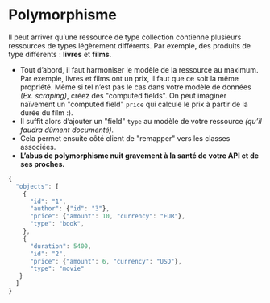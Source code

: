 # Polymorphisme

Il peut arriver qu’une ressource de type collection contienne plusieurs ressources de types légèrement différents. Par exemple, des produits de type différents : **livres** et **films**.

* Tout d’abord, il faut harmoniser le modèle de la ressource au maximum. Par exemple, livres et films ont un prix, il faut que ce soit la même propriété. Même si tel n’est pas le cas dans votre modèle de données _\(Ex. scraping\)_, créez des "computed fields". On peut imaginer naïvement un "computed field" `price` qui calcule le prix à partir de la durée du film :\).
*  Il suffit alors d’ajouter un "field" `type` au modèle de votre ressource _\(qu’il faudra dûment documenté\)._
* Cela permet ensuite côté client de "remapper" vers les classes associées.
* **L’abus de polymorphisme nuit gravement à la santé de votre API et de ses proches.**

```javascript
{
  "objects": [
    {
      "id": "1",
      "author": {"id": "3"},
      "price": {"amount": 10, "currency": "EUR"},
      "type": "book",
    },
    {
      "duration": 5400,
      "id": "2",
      "price": {"amount": 6, "currency": "USD"},
      "type": "movie"
   }
  ]
}
```

